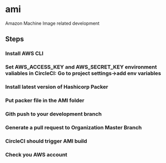 # ami
Amazon Machine Image related development
## Steps
### Install AWS CLI
### Set AWS_ACCESS_KEY and AWS_SECRET_KEY environment valiables in CircleCI: Go to project settings->add env variables
### Install latest version of Hashicorp Packer
### Put packer file in the AMI folder
### Gith push to your development branch
### Generate a pull request to Organization Master Branch
### CircleCI should trigger AMI build
### Check you AWS account

